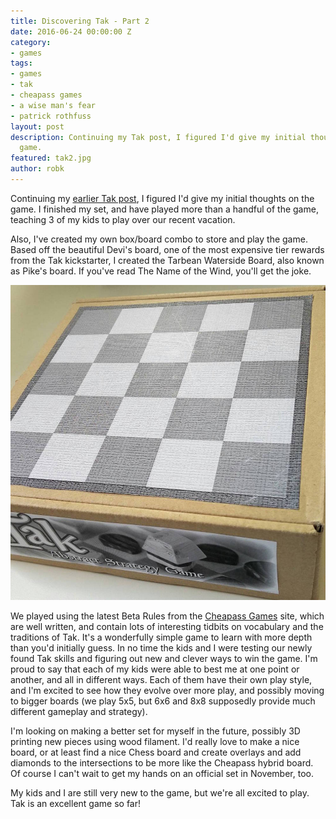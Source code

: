 ```yaml
---
title: Discovering Tak - Part 2
date: 2016-06-24 00:00:00 Z
category:
- games
tags:
- games
- tak
- cheapass games
- a wise man's fear
- patrick rothfuss
layout: post
description: Continuing my Tak post, I figured I'd give my initial thoughts on the
  game.
featured: tak2.jpg
author: robk
---
```


Continuing my [earlier Tak post](http://pawnsperspective.com/Discovering-Tak/), I figured I'd give my initial thoughts on the game. I finished my set, and have played more than a handful of the game, teaching 3 of my kids to play over our recent vacation.

Also, I've created my own box/board combo to store and play the game. Based off the beautiful Devi's board, one of the most expensive tier rewards from the Tak kickstarter, I created the Tarbean Waterside Board, also known as Pike's board. If you've read The Name of the Wind, you'll get the joke.

![Tak Printed](/images/tak/pikesboard.jpg)

We played using the latest Beta Rules from the [Cheapass Games](http://cheapass.com/node/215) site, which are well written, and contain lots of interesting tidbits on vocabulary and the traditions of Tak. It's a wonderfully simple game to learn with more depth than you'd initially guess. In no time the kids and I were testing our newly found Tak skills and figuring out new and clever ways to win the game. I'm proud to say that each of my kids were able to best me at one point or another, and all in different ways. Each of them have their own play style, and I'm excited to see how they evolve over more play, and possibly moving to bigger boards (we play 5x5, but 6x6 and 8x8 supposedly provide much different gameplay and strategy).

I'm looking on making a better set for myself in the future, possibly 3D printing new pieces using wood filament. I'd really love to make a nice board, or at least find a nice Chess board and create overlays and add diamonds to the intersections to be more like the Cheapass hybrid board. Of course I can't wait to get my hands on an official set in November, too.

My kids and I are still very new to the game, but we're all excited to play. Tak is an excellent game so far!
